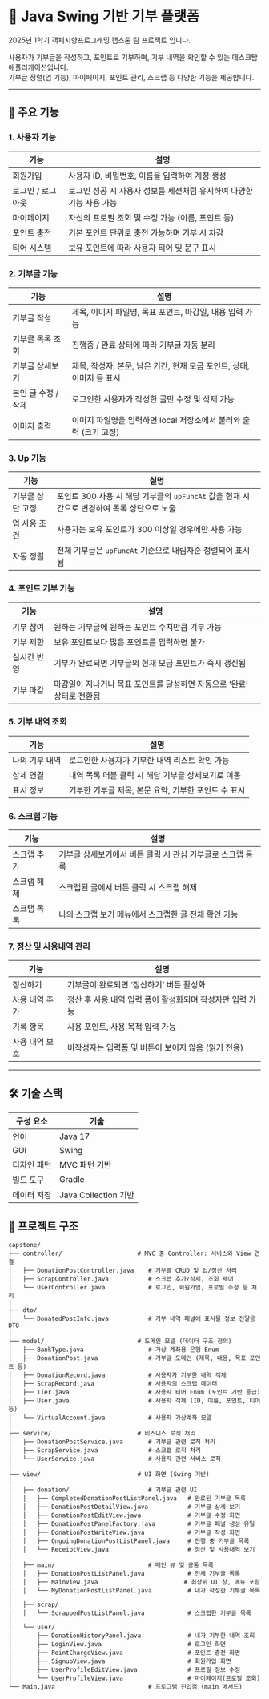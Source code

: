 # 🎁 Java Swing 기반 기부 플랫폼
2025년 1학기 객체지향프로그래밍 캡스톤 팀 프로젝트 입니다.

사용자가 기부글을 작성하고, 포인트로 기부하며, 기부 내역을 확인할 수 있는 데스크탑 애플리케이션입니다.  
기부글 정렬(업 기능), 마이페이지, 포인트 관리, 스크랩 등 다양한 기능을 제공합니다.

---
## 📌 주요 기능

### 1. 사용자 기능
| 기능         | 설명                                      |
| ---------- | --------------------------------------- |
| 회원가입       | 사용자 ID, 비밀번호, 이름을 입력하여 계정 생성            |
| 로그인 / 로그아웃 | 로그인 성공 시 사용자 정보를 세션처럼 유지하여 다양한 기능 사용 가능 |
| 마이페이지      | 자신의 프로필 조회 및 수정 가능 (이름, 포인트 등)          |
| 포인트 충전     | 기본 포인트 단위로 충전 가능하며 기부 시 차감              |
| 티어 시스템     | 보유 포인트에 따라 사용자 티어 및 문구 표시               |


### 2. 기부글 기능
| 기능           | 설명                                          |
| ------------ | ------------------------------------------- |
| 기부글 작성       | 제목, 이미지 파일명, 목표 포인트, 마감일, 내용 입력 가능          |
| 기부글 목록 조회    | 진행중 / 완료 상태에 따라 기부글 자동 분리                   |
| 기부글 상세보기     | 제목, 작성자, 본문, 남은 기간, 현재 모금 포인트, 상태, 이미지 등 표시 |
| 본인 글 수정 / 삭제 | 로그인한 사용자가 작성한 글만 수정 및 삭제 가능                 |
| 이미지 출력       | 이미지 파일명을 입력하면 local 저장소에서 불러와 출력 (크기 고정)    |

### 3. Up 기능
| 기능        | 설명                                                         |
| --------- | ---------------------------------------------------------- |
| 기부글 상단 고정 | 포인트 300 사용 시 해당 기부글의 `upFuncAt` 값을 현재 시간으로 변경하여 목록 상단으로 노출 |
| 업 사용 조건   | 사용자는 보유 포인트가 300 이상일 경우에만 사용 가능                            |
| 자동 정렬     | 전체 기부글은 `upFuncAt` 기준으로 내림차순 정렬되어 표시됨                      |


### 4. 포인트 기부 기능
| 기능     | 설명                                       |
| ------ | ---------------------------------------- |
| 기부 참여  | 원하는 기부글에 원하는 포인트 수치만큼 기부 가능              |
| 기부 제한  | 보유 포인트보다 많은 포인트를 입력하면 불가                 |
| 실시간 반영 | 기부가 완료되면 기부글의 현재 모금 포인트가 즉시 갱신됨          |
| 기부 마감  | 마감일이 지나거나 목표 포인트를 달성하면 자동으로 ‘완료’ 상태로 전환됨 |


### 5. 기부 내역 조회
| 기능       | 설명                              |
| -------- | ------------------------------- |
| 나의 기부 내역 | 로그인한 사용자가 기부한 내역 리스트 확인 가능      |
| 상세 연결    | 내역 목록 더블 클릭 시 해당 기부글 상세보기로 이동   |
| 표시 정보    | 기부한 기부글 제목, 본문 요약, 기부한 포인트 수 표시 |


### 6. 스크랩 기능
| 기능     | 설명                                |
| ------ | --------------------------------- |
| 스크랩 추가 | 기부글 상세보기에서 버튼 클릭 시 관심 기부글로 스크랩 등록 |
| 스크랩 해제 | 스크랩된 글에서 버튼 클릭 시 스크랩 해제           |
| 스크랩 목록 | 나의 스크랩 보기 메뉴에서 스크랩한 글 전체 확인 가능    |


### 7. 정산 및 사용내역 관리
| 기능       | 설명                                |
| -------- | --------------------------------- |
| 정산하기     | 기부글이 완료되면 ‘정산하기’ 버튼 활성화           |
| 사용 내역 추가 | 정산 후 사용 내역 입력 폼이 활성화되며 작성자만 입력 가능 |
| 기록 항목    | 사용 포인트, 사용 목적 입력 가능               |
| 사용 내역 보호 | 비작성자는 입력폼 및 버튼이 보이지 않음 (읽기 전용)    |

---

## 🛠️ 기술 스택

| 구성 요소 | 기술 |
|-----------|------|
| 언어 | Java 17 |
| GUI | Swing |
| 디자인 패턴 | MVC 패턴 기반 |
| 빌드 도구 | Gradle |
| 데이터 저장 | Java Collection 기반 |

## 📂 프로젝트 구조
```
capstone/
├── controller/                     # MVC 중 Controller: 서비스와 View 연결
│   ├── DonationPostController.java    # 기부글 CRUD 및 업/정산 처리
│   ├── ScrapController.java           # 스크랩 추가/삭제, 조회 제어
│   └── UserController.java            # 로그인, 회원가입, 프로필 수정 등 처리
│
├── dto/
│   └── DonatedPostInfo.java           # 기부 내역 패널에 표시될 정보 전달용 DTO
│
├── model/                          # 도메인 모델 (데이터 구조 정의)
│   ├── BankType.java                  # 가상 계좌용 은행 Enum
│   ├── DonationPost.java              # 기부글 도메인 (제목, 내용, 목표 포인트 등)
│   ├── DonationRecord.java            # 사용자가 기부한 내역 객체
│   ├── ScrapRecord.java               # 사용자의 스크랩 데이터
│   ├── Tier.java                      # 사용자 티어 Enum (포인트 기반 등급)
│   ├── User.java                      # 사용자 객체 (ID, 이름, 포인트, 티어 등)
│   └── VirtualAccount.java            # 사용자 가상계좌 모델
│
├── service/                        # 비즈니스 로직 처리
│   ├── DonationPostService.java       # 기부글 관련 로직 처리
│   ├── ScrapService.java              # 스크랩 로직 처리
│   └── UserService.java               # 사용자 관련 서비스 로직
│
├── view/                           # UI 화면 (Swing 기반)
│
│   ├── donation/                      # 기부글 관련 UI
│   │   ├── CompletedDonationPostListPanel.java   # 완료된 기부글 목록
│   │   ├── DonationPostDetailView.java           # 기부글 상세 보기
│   │   ├── DonationPostEditView.java             # 기부글 수정 화면
│   │   ├── DonationPostPanelFactory.java         # 기부글 패널 생성 유틸
│   │   ├── DonationPostWriteView.java            # 기부글 작성 화면
│   │   ├── OngoingDonationPostListPanel.java     # 진행 중 기부글 목록
│   │   └── ReceiptView.java                      # 정산 및 사용내역 보기
│
│   ├── main/                          # 메인 뷰 및 공통 목록
│   │   ├── DonationPostListPanel.java            # 전체 기부글 목록
│   │   ├── MainView.java                        # 최상위 UI 창, 메뉴 포함
│   │   └── MyDonationPostListPanel.java          # 내가 작성한 기부글 목록
│
│   ├── scrap/
│   │   └── ScrappedPostListPanel.java            # 스크랩한 기부글 목록
│
│   └── user/
│       ├── DonationHistoryPanel.java             # 내가 기부한 내역 조회
│       ├── LoginView.java                        # 로그인 화면
│       ├── PointChargeView.java                  # 포인트 충전 화면
│       ├── SignupView.java                       # 회원가입 화면
│       ├── UserProfileEditView.java              # 프로필 정보 수정
│       └── UserProfileView.java                  # 마이페이지(프로필 조회)
└── Main.java                          # 프로그램 진입점 (main 메서드)
```
